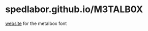 # spedlabor.github.io/M3TALB0X
[website](https://speedlabor.github.io/M3TALB0X) for the metalbox font
